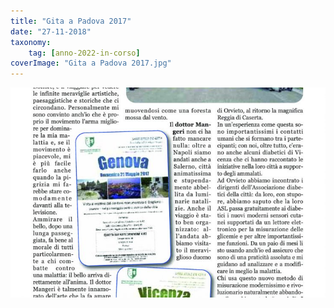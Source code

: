 ```yaml
---
title: "Gita a Padova 2017"
date: "27-11-2018"
taxonomy: 
    tag: [anno-2022-in-corso]
coverImage: "Gita a Padova 2017.jpg"
---
```


![Gita a Padova 2017](images/Gita%20a%20Padova%202017.jpg)
